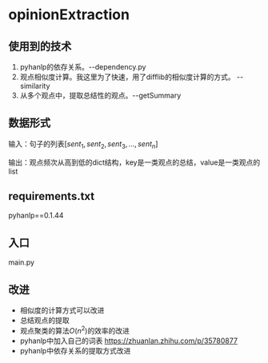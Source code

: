 # opinionExtraction

## 使用到的技术
1. pyhanlp的依存关系。--dependency.py
2. 观点相似度计算。我这里为了快速，用了difflib的相似度计算的方式。 --similarity
3. 从多个观点中，提取总结性的观点。--getSummary

## 数据形式
输入：句子的列表$[sent_1, sent_2,sent_3,...,sent_n]$

输出：观点频次从高到低的dict结构，key是一类观点的总结，value是一类观点的list

## requirements.txt
pyhanlp==0.1.44

## 入口
main.py

## 改进

- 相似度的计算方式可以改进
- 总结观点的提取
- 观点聚类的算法$O(n^2)$的效率的改进
- pyhanlp中加入自己的词表 https://zhuanlan.zhihu.com/p/35780877
- pyhanlp中依存关系的提取方式改进
